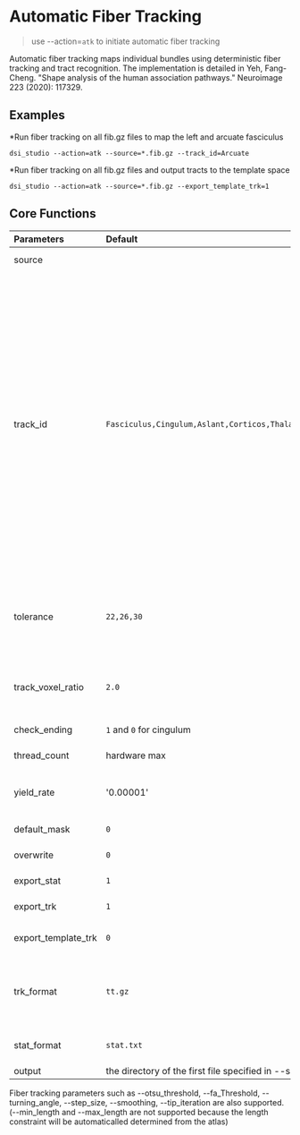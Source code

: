 # Automatic Fiber Tracking

> use --action=`atk` to initiate automatic fiber tracking

Automatic fiber tracking maps individual bundles using deterministic fiber tracking and tract recognition. The implementation is detailed in Yeh, Fang-Cheng. "Shape analysis of the human association pathways." Neuroimage 223 (2020): 117329.

## Examples

*Run fiber tracking on all fib.gz files to map the left and arcuate fasciculus
```
dsi_studio --action=atk --source=*.fib.gz --track_id=Arcuate
```

*Run fiber tracking on all fib.gz files and output tracts to the template space
```
dsi_studio --action=atk --source=*.fib.gz --export_template_trk=1
```


## Core Functions

| Parameters            | Default | Description                                                                 |
|:-----------------|:--------|:------------------------------------------------------------------------------|
| source |  | specify fib.gz files for automatic bundle tracking.  |
| track_id | `Fasciculus,Cingulum,Aslant,Corticos,Thalamic_R,Reticular,Optic,Fornix,Corpus` | specify the id number or the name of the bundle. The id can be found in /atlas/ICBM152/HCP1065.tt.gz.txt . <p> This text file is included in DSI Studio package (For Mac, right-click on dsi_studio_64.app to find content). You can specify partial name of the bundle: <p>           example:<p>   for tracking left and right arcuate fasciculus, assign --track_id=0,1  or --track_id=arcuate    (DSI Studio will find bundles with names containing 'arcuate', case insensitive) <p>           example:<p>   for tracking left and right arcuate and cingulum, assign --track_id=0,1,2,3 or --track_id=arcuate,cingulum|
| tolerance | `22,26,30` | the tolerance for the bundle recognition. The unit is in mm. Multiple values can be assigned using comma separator. A larger value may include larger track variation but also subject to more false results. |
| track_voxel_ratio | `2.0` | the track-voxel ratio for the total number of streamline count. A larger value gives better mapping with the expense of computation time. 
| check_ending | `1` and `0` for cingulum | remove tracts if they terminate in high anisotropy locations. |
| thread_count | hardware max | Specify number of CPU cores used in computation |
| yield_rate | '0.00001' | This rate will be used to terminate tracking early if DSI Studio find the fiber trackings is not generating results |
| default_mask | `0` | Specify whether default mask is used. |
| overwrite | `0` | Specify whether to overwrite existing files. |
| export_stat | `1` | Specify whether to output track statistics. |
| export_trk | `1` | Specify whether to output tractography file. |
| export_template_trk | `0` | Specify whether to output tractography in the template space. |
| trk_format | `tt.gz` | Specify the postfix and the output format of the tractography. Supported formats include tt.gz trk trk.gz tck txt mat nii nii.gz. It also allows for changing the postfix of the filename |
| stat_format | `stat.txt` | Specify the postfix for the statistics text file (has to be in text format).  |
| output | the directory of the first file specified in --source | Specify the output directory | 
  
Fiber tracking parameters such as --otsu_threshold, --fa_Threshold, --turning_angle, --step_size, --smoothing, --tip_iteration are also supported. 
(--min_length and --max_length are not supported because the length constraint will be automaticalled determined from the atlas)

  
